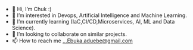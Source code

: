 - 👋 Hi, I’m Chuk :)
- 👀 I’m interested in Devops, Artificial Intelligence and Machine Learning.
- 🌱 I’m currently learning (IaC,CI/CD,Microservices, AI, ML and Data Science).
- 💞️ I’m looking to collaborate on similar projects.
- 📫 How to reach me ...Ebuka.aduebe@gmail.com

<!---
TechNBusiness/TechNBusiness is a ✨ special ✨ repository because its a repo that I use to showcase my learnings and 
the Devops project I have worked on and currently working on.
Feel free to ask any questions you may have while going through the tasks I have committed and get your doubts cleared.
Happy Learning!

